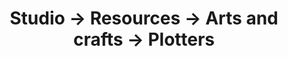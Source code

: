 ---
tags: resources
layout: resources.njk
title: Studio → Resources → Arts and crafts → Plotters
category: Arts and crafts
pagename: Plotters
intro: A collection of bookmarks related to drawing and cutting with plotter machines such as the Cricut.
externalentries:
  - name: Cricut Hacking Wiki
    url: http://oscopetutorial.com/cricut/index.php?title=Main_Page
  - name: An Inside Look at the Cricut Expression
    url: https://web.archive.org/web/20181216095816/https://www.thetazzbot.com/2015/02/16/an-inside-look-at-the-cricut-expression/
---